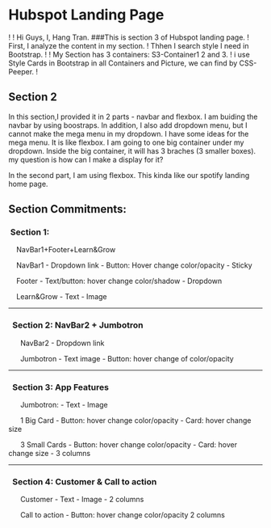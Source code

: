 # Hubspot Landing Page
!
! Hi Guys, I, Hang Tran.
###This is section 3 of Hubspot landing page.
! First, I analyze the content in my section.
! Thhen I search style I need in Bootstrap.
!
!  My Section has 3 containers: S3-Container1 2 and 3.
! i use Style Cards in Bootstrap in all Containers and Picture, we can find by CSS-Peeper.
! 

## Section 2 

In this section,I provided it in 2 parts - navbar and flexbox. 
I am buiding the navbar by using boostraps. In addition, I also add dropdown menu, but I cannot make the mega menu in my dropdown. I have some ideas for the mega menu. It is like flexbox. I am going to one big container under my dropdown. Inside the big container, it will has 3 braches (3 smaller boxes). my question is how can I make a display for it?


In the second part, I am using flexbox. This kinda like our spotify landing home page. 

## Section Commitments:

### &nbsp;Section 1:

&nbsp;&nbsp;&nbsp; NavBar1+Footer+Learn&Grow

&nbsp;&nbsp;&nbsp; NavBar1 - Dropdown link - Button: Hover change color/opacity - Sticky

&nbsp;&nbsp;&nbsp; Footer - Text/button: hover change color/shadow - Dropdown

&nbsp;&nbsp;&nbsp; Learn&Grow - Text - Image

---

### &nbsp; Section 2: NavBar2 + Jumbotron

&nbsp; &nbsp; &nbsp; NavBar2 - Dropdown link

&nbsp; &nbsp; &nbsp; Jumbotron - Text image - Button: hover change of color/opacity

---

### &nbsp; Section 3: App Features

&nbsp; &nbsp; &nbsp; Jumbotron: - Text - Image

&nbsp; &nbsp; &nbsp; 1 Big Card - Button: hover change color/opacity - Card: hover change size

&nbsp; &nbsp; &nbsp; 3 Small Cards - Button: hover change color/opacity - Card: hover change size - 3 columns

---

### &nbsp; Section 4: Customer & Call to action

&nbsp; &nbsp; &nbsp; Customer - Text - Image - 2 columns

&nbsp; &nbsp; &nbsp; Call to action - Button: hover change color/opacity
2 columns
